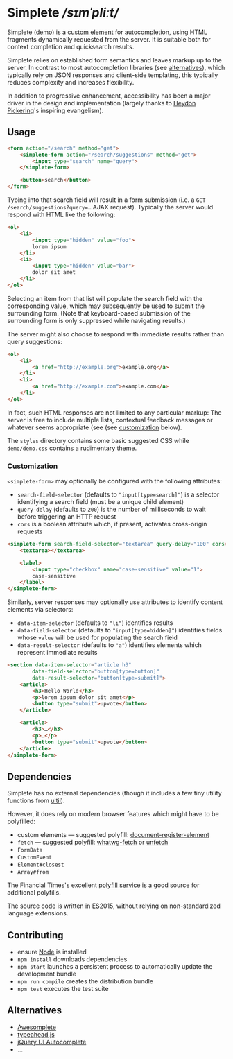 # Simplete _/sɪmˈpliːt/_

Simplete ([demo](http://innoq.github.io/simplete/)) is a
[custom element](https://www.webcomponents.org/introduction#custom-elements) for
autocompletion, using HTML fragments dynamically requested from the server. It
is suitable both for context completion and quicksearch results.

Simplete relies on established form semantics and leaves markup up to the
server. In contrast to most autocompletion libraries (see
[alternatives](#alternatives)), which typically rely on JSON responses and
client-side templating, this typically reduces complexity and increases
flexibility.

In addition to progressive enhancement, accessibility has been a major driver
in the design and implementation (largely thanks to
[Heydon Pickering](https://www.heydonworks.com)'s inspiring evangelism).


Usage
-----

```html
<form action="/search" method="get">
    <simplete-form action="/search/suggestions" method="get">
        <input type="search" name="query">
    </simplete-form>

    <button>search</button>
</form>
```

Typing into that search field will result in a form submission (i.e. a
`GET /search/suggestions?query=…` AJAX request). Typically the server would
respond with HTML like the following:

```html
<ol>
    <li>
        <input type="hidden" value="foo">
        lorem ipsum
    </li>
    <li>
        <input type="hidden" value="bar">
        dolor sit amet
    </li>
</ol>
```

Selecting an item from that list will populate the search field with the
corresponding value, which may subsequently be used to submit the surrounding
form. (Note that keyboard-based submission of the surrounding form is only
suppressed while navigating results.)

The server might also choose to respond with immediate results rather than query
suggestions:

```html
<ol>
    <li>
        <a href="http://example.org">example.org</a>
    </li>
    <li>
        <a href="http://example.com">example.com</a>
    </li>
</ol>
```

In fact, such HTML responses are not limited to any particular markup: The
server is free to include multiple lists, contextual feedback messages or
whatever seems appropriate (see (see [customization](#customization) below).

The `styles` directory contains some basic suggested CSS while `demo/demo.css`
contains a rudimentary theme.


### Customization

`<simplete-form>` may optionally be configured with the following attributes:

* `search-field-selector` (defaults to `"input[type=search]"`) is a selector
  identifying a search field (must be a unique child element)
* `query-delay` (defaults to `200`) is the number of milliseconds to wait before
  triggering an HTTP request
* `cors` is a boolean attribute which, if present, activates cross-origin
  requests

```html
<simplete-form search-field-selector="textarea" query-delay="100" cors>
    <textarea></textarea>

    <label>
        <input type="checkbox" name="case-sensitive" value="1">
        case-sensitive
    </label>
</simplete-form>
```

Similarly, server responses may optionally use attributes to identify content
elements via selectors:

* `data-item-selector` (defaults to `"li"`) identifies results
* `data-field-selector` (defaults to `"input[type=hidden]"`) identifies fields
  whose `value` will be used for populating the search field
* `data-result-selector` (defaults to `"a"`) identifies elements which represent
  immediate results

```html
<section data-item-selector="article h3"
        data-field-selector="button[type=button]"
        data-result-selector="button[type=submit]">
    <article>
        <h3>Hello World</h3>
        <p>lorem ipsum dolor sit amet</p>
        <button type="submit">upvote</button>
    </article>

    <article>
        <h3>…</h3>
        <p>…</p>
        <button type="submit">upvote</button>
    </article>
</simplete-form>
```


Dependencies
------------

Simplete has no external dependencies (though it includes a few tiny utility
functions from [uitil](https://github.com/FND/uitil)).

However, it does rely on modern browser features which might have to be
polyfilled:

* custom elements — suggested polyfill:
  [document-register-element](https://github.com/WebReflection/document-register-element)
* `fetch` — suggested polyfill: [whatwg-fetch](https://github.com/github/fetch)
  or [unfetch](https://github.com/developit/unfetch)
* `FormData`
* `CustomEvent`
* `Element#closest`
* `Array#from`

The Financial Times's excellent
[polyfill service](https://github.com/Financial-Times/polyfill-service) is a
good source for additional polyfills.

The source code is written in ES2015, without relying on non-standardized
language extensions.


Contributing
------------

* ensure [Node](http://nodejs.org) is installed
* `npm install` downloads dependencies
* `npm start` launches a persistent process to automatically update the
  development bundle
* `npm run compile` creates the distribution bundle
* `npm test` executes the test suite


Alternatives
------------

* [Awesomplete](http://leaverou.github.io/awesomplete/)
* [typeahead.js](http://twitter.github.io/typeahead.js/)
* [jQuery UI Autocomplete](http://jqueryui.com/autocomplete/)
* …
